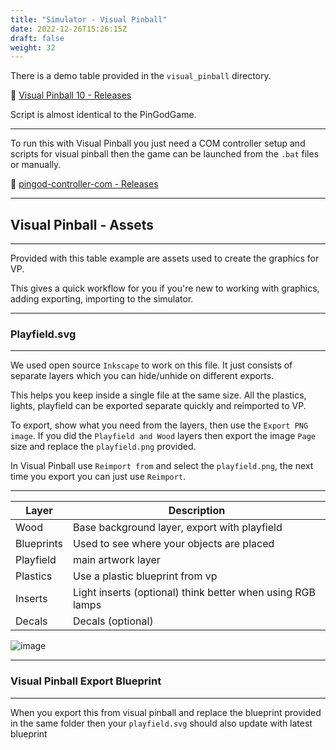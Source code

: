 ```yaml
---
title: "Simulator - Visual Pinball"
date: 2022-12-26T15:26:15Z
draft: false
weight: 32
---
```


There is a demo table provided in the `visual_pinball` directory. 

🔗 [Visual Pinball 10 - Releases](https://github.com/vpinball/vpinball/releases)

Script is almost identical to the PinGodGame.

---

To run this with Visual Pinball you just need a COM controller setup and scripts for visual pinball then the game can be launched from the `.bat` files or manually.

🔗 [pingod-controller-com - Releases](https://github.com/FlippingFlips/pingod-controller-com/releases)

---
## Visual Pinball - Assets
---

Provided with this table example are assets used to create the graphics for VP.

This gives a quick workflow for you if you're new to working with graphics, adding exporting, importing to the simulator.

---
### Playfield.svg
---

We used open source `Inkscape` to work on this file. It just consists of separate layers which you can hide/unhide on different exports.

This helps you keep inside a single file at the same size. All the plastics, lights, playfield can be exported separate quickly and reimported to VP.

To export, show what you need from the layers, then use the `Export PNG image`. If you did the `Playfield and Wood` layers then export the image `Page` size and replace the `playfield.png` provided.

In Visual Pinball use `Reimport from` and select the `playfield.png`, the next time you export you can just use `Reimport`.

---

|Layer|Description|
|---|---|
|Wood|Base background layer, export with playfield|
|Blueprints|Used to see where your objects are placed|
|Playfield|main artwork layer|
|Plastics|Use a plastic blueprint from vp|
|Inserts|Light inserts (optional) think better when using RGB lamps|
|Decals|Decals (optional)|

![image](../../images/visual-pinball/inkscape-playfield.jpg)

---
### Visual Pinball Export Blueprint
---

When you export this from visual pinball and replace the blueprint provided in the same folder then your `playfield.svg` should also update with latest blueprint